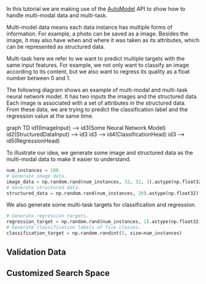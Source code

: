 In this tutorial we are making use of the 
[AutoModel](/auto_model/#automodel-class)
 API to show how to handle multi-modal data and multi-task.

Multi-model data means each data instance has multiple forms of information. For example, a photo can be saved as a image. Besides the image, it may also have when and where it was taken as its attributes, which can be represented as structured data. 

Multi-task here we refer to we want to predict multiple targets with the same input features. For example, we not only want to classify an image according to its content, but we also want to regress its quality as a float number between 0 and 1.

The following diagram shows an example of multi-modal and multi-task neural network model. It has two inputs the images and the structured data. Each image is associated with a set of attributes in the structured data. From these data, we are trying to predict the classification label and the regression value at the same time.

<div class="mermaid">
graph TD
    id1(ImageInput) --> id3(Some Neural Network Model)
    id2(StructuredDataInput) --> id3
    id3 --> id4(ClassificationHead)
    id3 --> id5(RegressionHead)
</div>

To illustrate our idea, we generate some image and structured data as the multi-modal data to make it easier to understand.

```python
num_instances = 100
# Generate image data.
image_data = np.random.rand(num_instances, 32, 32, 3).astype(np.float32)
# Generate structured data.
structured_data = np.random.rand(num_instances, 20).astype(np.float32)
```

We also generate some multi-task targets for classification and regression.

```python
# Generate regression targets.
regression_target = np.random.rand(num_instances, 1).astype(np.float32)
# Generate classification labels of five classes.
classification_target = np.random.randint(5, size=num_instances)
```


## Validation Data

## Customized Search Space

